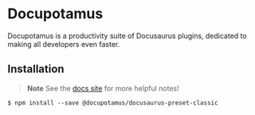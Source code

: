 # Docupotamus

Docupotamus is a productivity suite of Docusaurus plugins, dedicated to making
all developers even faster.

## Installation

> **Note**
> See the [docs site](https://www.docupotamus.io/docs/quickstart)
> for more helpful notes!

```shell
$ npm install --save @docupotamus/docusaurus-preset-classic
```
